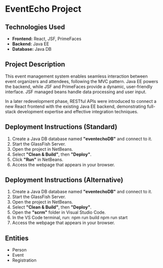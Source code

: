 # EventEcho Project

## Technologies Used
- **Frontend:** React, JSF, PrimeFaces
- **Backend:** Java EE
- **Database:** Java DB

## Project Description
This event management system enables seamless interaction between event organizers and attendees, following the MVC pattern. Java EE powers the backend, while JSF and PrimeFaces provide a dynamic, user-friendly interface. JSF managed beans handle data processing and user input.

In a later redevelopment phase, RESTful APIs were introduced to connect a new React frontend with the existing Java EE backend, demonstrating full-stack development expertise and effective integration techniques.

## Deployment Instructions (Standard)
1. Create a Java DB database named **"eventechoDB"** and connect to it.
2. Start the GlassFish Server.
3. Open the project in NetBeans.
4. Select **"Clean & Build"**, then **"Deploy"**.
5. Click **"Run"** in NetBeans.
6. Access the webpage that appears in your browser.

## Deployment Instructions (Alternative)
1. Create a Java DB database named **"eventechoDB"** and connect to it.
2. Start the GlassFish Server.
3. Open the project in NetBeans.
4. Select **"Clean & Build"**, then **"Deploy"**.
5. Open the **"scrm"** folder in Visual Studio Code.
6. In the VS Code terminal, run:
   npm run build
   npm run start
7. Access the webpage that appears in your browser.

## Entities
- Person
- Event
- Registration

